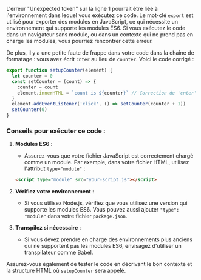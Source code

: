 L'erreur "Unexpected token" sur la ligne 1 pourrait être liée à l'environnement dans lequel vous exécutez ce code. Le mot-clé `export` est utilisé pour exporter des modules en JavaScript, ce qui nécessite un environnement qui supporte les modules ES6. Si vous exécutez le code dans un navigateur sans module, ou dans un contexte qui ne prend pas en charge les modules, vous pourriez rencontrer cette erreur.

De plus, il y a une petite faute de frappe dans votre code dans la chaîne de formatage : vous avez écrit `cnter` au lieu de `counter`. Voici le code corrigé :

```javascript
export function setupCounter(element) {
  let counter = 0
  const setCounter = (count) => {
    counter = count
    element.innerHTML = `count is ${counter}` // Correction de 'cnter' à 'counter'
  }
  element.addEventListener('click', () => setCounter(counter + 1))
  setCounter(0)
}
```

### Conseils pour exécuter ce code :

1. **Modules ES6** :
    - Assurez-vous que votre fichier JavaScript est correctement chargé comme un module. Par exemple, dans votre fichier HTML, utilisez l'attribut `type="module"` :
    ```html
    <script type="module" src="your-script.js"></script>
    ```

2. **Vérifiez votre environnement** :
    - Si vous utilisez Node.js, vérifiez que vous utilisez une version qui supporte les modules ES6. Vous pouvez aussi ajouter `"type": "module"` dans votre fichier `package.json`.

3. **Transpilez si nécessaire** :
    - Si vous devez prendre en charge des environnements plus anciens qui ne supportent pas les modules ES6, envisagez d'utiliser un transpilateur comme Babel.

Assurez-vous également de tester le code en décrivant le bon contexte et la structure HTML où `setupCounter` sera appelé.